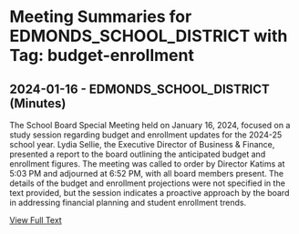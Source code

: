 # Meeting Summaries for EDMONDS_SCHOOL_DISTRICT with Tag: budget-enrollment

## 2024-01-16 - EDMONDS_SCHOOL_DISTRICT (Minutes)

The School Board Special Meeting held on January 16, 2024, focused on a study session regarding budget and enrollment updates for the 2024-25 school year. Lydia Sellie, the Executive Director of Business & Finance, presented a report to the board outlining the anticipated budget and enrollment figures. The meeting was called to order by Director Katims at 5:03 PM and adjourned at 6:52 PM, with all board members present. The details of the budget and enrollment projections were not specified in the text provided, but the session indicates a proactive approach by the board in addressing financial planning and student enrollment trends.

[View Full Text](https://raw.githubusercontent.com/VoronoiPerspectives/WashingtonStateSchoolBoardExplorer/refs/heads/main/data/countries/usa/states/wa/counties/snohomish/school_boards/edmonds_school_district/2024/processed/2024-01-16-minutes.txt)

